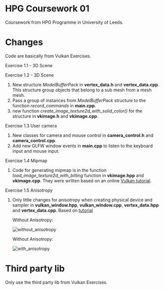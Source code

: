 # HPG Coursework 01
Coursework from HPG Programme in University of Leeds.

# Changes
Code are basically from Vulkan Exercises.

Exercise 1.1 - 3D Scene

Exercise 1.2 - 3D Scene
1. New structure _ModelBufferPack_ in **vertex_data.h** and **vertex_data.cpp**. This structure group objects that belong to a sub mesh from a mesh mesh.
2. Pass a group of instances from _ModelBufferPack_ structure to the function _record_commands_ in **main.cpp**.
3. new function _create_image_texture2d_with_solid_color()_ for the structure in **vkimage.h** and **vkimage.cpp**.

Exercise 1.3 User camera
1.  New classes for camera and mouse control in **camera_control.h** and **camera_control.cpp**.
2.  Add new GLFW window events in **main.cpp** to listen to the keyboard input and mouse input.

Exercise 1.4 Mipmap
1. Code for generating mipmap is in the function _load_image_texture2d_with_bliting_ function in **vkimage.hpp** and **vkimage.cpp**. They were written based on an online [Vulkan tutorial](https://vulkan-tutorial.com/Generating_Mipmaps).

Exercise 1.5 Anisotropy
1. Only little changes for anisotropy when creating physical device and sampler in **vulkan_window.hpp**, **vulkan_window.cpp**, **vertex_data.hpp** and **vertex_data.cpp**. Based on [tutorial](https://vulkan-tutorial.com/Texture_mapping/Image_view_and_sampler#page_Anisotropy-device-feature)

    Without Anisotropy:

    ![without_anisotropy](./PNGs/without_anisotropy.png)

    Without Anisotropy:

    ![with_anisotropy](./PNGs/with_anisotropy.png)

    


# Third party lib
Only use the third party lib from Vulkan Exercises.
